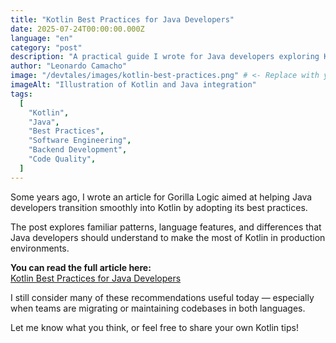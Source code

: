 ```yaml
---
title: "Kotlin Best Practices for Java Developers"
date: 2025-07-24T00:00:00.000Z
language: "en"
category: "post"
description: "A practical guide I wrote for Java developers exploring Kotlin. Originally published on Gorilla Logic's blog."
author: "Leonardo Camacho"
image: "/devtales/images/kotlin-best-practices.png" # <- Replace with your actual image path
imageAlt: "Illustration of Kotlin and Java integration"
tags:
  [
    "Kotlin",
    "Java",
    "Best Practices",
    "Software Engineering",
    "Backend Development",
    "Code Quality",
  ]
---
```


Some years ago, I wrote an article for Gorilla Logic aimed at helping Java developers transition smoothly into Kotlin by adopting its best practices.

The post explores familiar patterns, language features, and differences that Java developers should understand to make the most of Kotlin in production environments.

**You can read the full article here:**  
[Kotlin Best Practices for Java Developers](https://gorillalogic.com/blog-and-resources/kotlin-best-practices-for-java-developers)

I still consider many of these recommendations useful today — especially when teams are migrating or maintaining codebases in both languages.

Let me know what you think, or feel free to share your own Kotlin tips!
